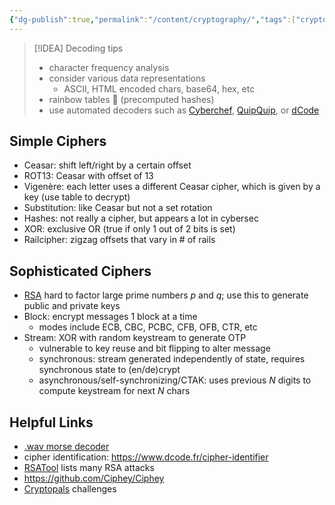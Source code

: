 ```yaml
---
{"dg-publish":true,"permalink":"/content/cryptography/","tags":["crypto","ctf"],"created":"2024-09-16T18:16:30.320-07:00","updated":"2024-09-17T23:38:30.994-07:00"}
---
```


> [!IDEA] Decoding tips
> - character frequency analysis
> - consider various data representations
> 	- ASCII, HTML encoded chars, base64, hex, etc
> - rainbow tables 🌈 (precomputed hashes)
> - use automated decoders such as [Cyberchef](https://cyberchef.org/), [QuipQuip](https://www.quipqiup.com/), or [dCode](https://www.dcode.fr)
## Simple Ciphers
- Ceasar: shift left/right by a certain offset
- ROT13: Ceasar with offset of 13
- Vigenère: each letter uses a different Ceasar cipher, which is given by a key (use table to decrypt)
- Substitution: like Ceasar but not a set rotation
- Hashes: not really a cipher, but appears a lot in cybersec
- XOR: exclusive OR (true if only 1 out of 2 bits is set)
- Railcipher: zigzag offsets that vary in # of rails
## Sophisticated Ciphers
- [RSA](https://github.com/madfrogsec/how-to-rsa) hard to factor large prime numbers _p_ and _q_; use this to generate public and private keys
- Block: encrypt messages 1 block at a time
	- modes include ECB, CBC, PCBC, CFB, OFB, CTR, etc
- Stream: XOR with random keystream to generate OTP
	- vulnerable to key reuse and bit flipping to alter message
	- synchronous: stream generated independently of state, requires synchronous state to (en/de)crypt
	- asynchronous/self-synchronizing/CTAK: uses previous _N_ digits to compute keystream for next _N_ chars
## Helpful Links
- [.wav morse decoder](https://morsecode.world/international/decoder/audio-decoder-adaptive.html)
- cipher identification: https://www.dcode.fr/cipher-identifier
- [RSATool](https://github.com/RsaCtfTool/RsaCtfTool) lists many RSA attacks
- https://github.com/Ciphey/Ciphey
- [Cryptopals](https://cryptopals.com/) challenges
